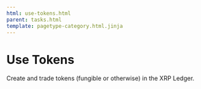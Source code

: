 ```yaml
---
html: use-tokens.html
parent: tasks.html
template: pagetype-category.html.jinja
---
```

# Use Tokens

Create and trade tokens (fungible or otherwise) in the XRP Ledger.